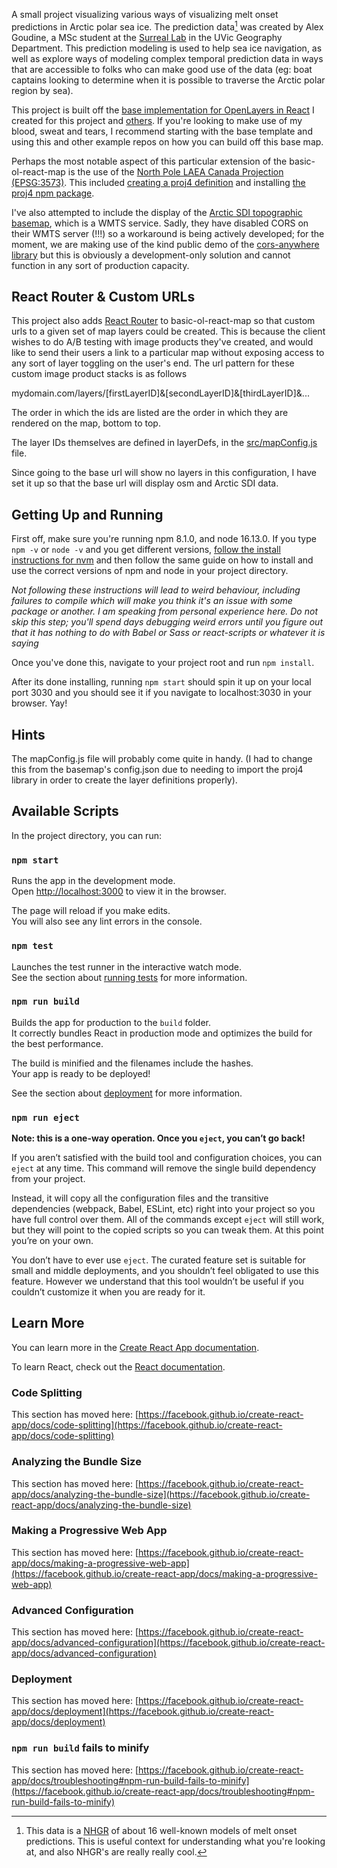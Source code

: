A small project visualizing various ways of visualizing melt onset predictions in Arctic polar sea ice. The prediction data[^1] was created by Alex Goudine, a MSc student at the [Surreal Lab](https://www.surreallab.org/) in the UVic Geography Department. This prediction modeling is used to help sea ice navigation, as well as explore ways of modeling complex temporal prediction data in ways that are accessible to folks who can make good use of the data (eg: boat captains looking to determine when it is possible to traverse the Arctic polar region by sea).

This project is built off the [base implementation for OpenLayers in React](https://github.com/lyramer/basic-ol-react-map) I created for this project and [others](https://github.com/lyramer/parcel-vegetation). If you're looking to make use of my blood, sweat and tears, I recommend starting with the base template and using this and other example repos on how you can build off this base map.

Perhaps the most notable aspect of this particular extension of the basic-ol-react-map is the use of the [North Pole LAEA Canada Projection (EPSG:3573)](https://epsg.io/3573). This included [creating a proj4 definition](https://openlayers.org/en/latest/apidoc/module-ol_proj_proj4.html) and installing [the proj4 npm package](https://www.npmjs.com/package/proj4).

I've also attempted to include the display of the [Arctic SDI topographic basemap](https://arctic-sdi.org/services/topografic-basemap/), which is a WMTS service. Sadly, they have disabled CORS on their WMTS server (!!!) so a workaround is being actively developed; for the moment, we are making use of the kind public demo of the [cors-anywhere library](https://github.com/Rob--W/cors-anywhere/) but this is obviously a development-only solution and cannot function in any sort of production capacity.

[^1]: This data is a [NHGR](https://en.wikipedia.org/wiki/Nonhomogeneous_Gaussian_regression) of about 16 well-known models of melt onset predictions. This is useful context for understanding what you're looking at, and also NHGR's are really really cool. 

## React Router & Custom URLs

This project also adds [React Router](https://reactrouter.com/) to basic-ol-react-map so that custom urls to a given set of map layers could be created. This is because the client wishes to do A/B testing with image products they've created, and would like to send their users a link to a particular map without exposing access to any sort of layer toggling on the user's end. The url pattern for these custom image product stacks is as follows

mydomain.com/layers/[firstLayerID]&[secondLayerID]&[thirdLayerID]&...

The order in which the ids are listed are the order in which they are rendered on the map, bottom to top.

The layer IDs themselves are defined in layerDefs, in the [src/mapConfig.js](/src/mapConfig.js) file. 

Since going to the base url will show no layers in this configuration, I have set it up so that the base url will display osm and Arctic SDI data. 

## Getting Up and Running

First off, make sure you're running npm 8.1.0, and node 16.13.0. If you type `npm -v` or `node -v` and you get different versions, [follow the install instructions for nvm](https://github.com/nvm-sh/nvm) and then follow the same guide on how to install and use the correct versions of npm and node in your project directory.

*Not following these instructions will lead to weird behaviour, including failures to compile which will make you think it's an issue with some package or another. I am speaking from personal experience here. Do not skip this step; you'll spend days debugging weird errors until you figure out that it has nothing to do with Babel or Sass or react-scripts or whatever it is saying*

Once you've done this, navigate to your project root and run `npm install`. 

After its done installing, running `npm start` should spin it up on your local port 3030 and you should see it if you navigate to localhost:3030 in your browser. Yay!


## Hints

The mapConfig.js file will probably come quite in handy. (I had to change this from the basemap's config.json due to needing to import the proj4 library in order to create the layer definitions properly).


## Available Scripts

In the project directory, you can run:

### `npm start`

Runs the app in the development mode.\
Open [http://localhost:3000](http://localhost:3000) to view it in the browser.

The page will reload if you make edits.\
You will also see any lint errors in the console.

### `npm test`

Launches the test runner in the interactive watch mode.\
See the section about [running tests](https://facebook.github.io/create-react-app/docs/running-tests) for more information.

### `npm run build`

Builds the app for production to the `build` folder.\
It correctly bundles React in production mode and optimizes the build for the best performance.

The build is minified and the filenames include the hashes.\
Your app is ready to be deployed!

See the section about [deployment](https://facebook.github.io/create-react-app/docs/deployment) for more information.

### `npm run eject`

**Note: this is a one-way operation. Once you `eject`, you can’t go back!**

If you aren’t satisfied with the build tool and configuration choices, you can `eject` at any time. This command will remove the single build dependency from your project.

Instead, it will copy all the configuration files and the transitive dependencies (webpack, Babel, ESLint, etc) right into your project so you have full control over them. All of the commands except `eject` will still work, but they will point to the copied scripts so you can tweak them. At this point you’re on your own.

You don’t have to ever use `eject`. The curated feature set is suitable for small and middle deployments, and you shouldn’t feel obligated to use this feature. However we understand that this tool wouldn’t be useful if you couldn’t customize it when you are ready for it.

## Learn More

You can learn more in the [Create React App documentation](https://facebook.github.io/create-react-app/docs/getting-started).

To learn React, check out the [React documentation](https://reactjs.org/).

### Code Splitting

This section has moved here: [https://facebook.github.io/create-react-app/docs/code-splitting](https://facebook.github.io/create-react-app/docs/code-splitting)

### Analyzing the Bundle Size

This section has moved here: [https://facebook.github.io/create-react-app/docs/analyzing-the-bundle-size](https://facebook.github.io/create-react-app/docs/analyzing-the-bundle-size)

### Making a Progressive Web App

This section has moved here: [https://facebook.github.io/create-react-app/docs/making-a-progressive-web-app](https://facebook.github.io/create-react-app/docs/making-a-progressive-web-app)

### Advanced Configuration

This section has moved here: [https://facebook.github.io/create-react-app/docs/advanced-configuration](https://facebook.github.io/create-react-app/docs/advanced-configuration)

### Deployment

This section has moved here: [https://facebook.github.io/create-react-app/docs/deployment](https://facebook.github.io/create-react-app/docs/deployment)

### `npm run build` fails to minify

This section has moved here: [https://facebook.github.io/create-react-app/docs/troubleshooting#npm-run-build-fails-to-minify](https://facebook.github.io/create-react-app/docs/troubleshooting#npm-run-build-fails-to-minify)
